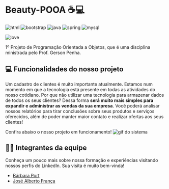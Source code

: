 # Beauty-POOA :coffee::computer:	
![html](https://img.shields.io/badge/HTML5-E34F26?style=for-the-badge&logo=html5&logoColor=white)
![bootstrap](https://img.shields.io/badge/Bootstrap-563D7C?style=for-the-badge&logo=bootstrap&logoColor=white)
![java](https://img.shields.io/badge/Java-ED8B00?style=for-the-badge&logo=java&logoColor=white)
![spring](https://img.shields.io/badge/Spring-6DB33F?style=for-the-badge&logo=spring&logoColor=white)
![mysql](https://img.shields.io/badge/MySQL-00000F?style=for-the-badge&logo=mysql&logoColor=white)

![love](https://ForTheBadge.com/images/badges/built-with-love.svg)

1º Projeto de Programação Orientada a Objetos, que é uma disciplina ministrada pelo Prof. Gerson Penha.

## :computer: Funcionalidades do nosso projeto
Um cadastro de clientes é muito importante atualmente. Estamos num momento em que a tecnologia está presente em todas as atividades do nosso cotidiano. Por que não utilizar uma tecnologia para armazenar dados de todos os seus clientes? Dessa forma **será muito mais simples para expandir e administrar as vendas da sua empresa**. Você poderá analisar nossos relatórios para tirar conclusões sobre seus produtos e serviços oferecidos, além de poder manter maior contato e realizar ofertas aos seus clientes!

Confira abaixo o nosso projeto em funcionamento!
![gif do sistema](Video/Beauty_POAA.gif)

## :girl::boy: Integrantes da equipe
Conheça um pouco mais sobre nossa formação e experiências visitando nossos perfis do LinkedIn. Sua visita é muito bem-vinda!

* [Bárbara Port](https://www.linkedin.com/in/b%C3%A1rbara-port-402158198/)
* [José Alberto França](https://www.linkedin.com/in/jos%C3%A9-alberto-martins-de-fran%C3%A7a-041506170/)
